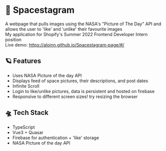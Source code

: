 # &#128640; Spacestagram

A webpage that pulls images using the NASA's "Picture of The Day" API and allows the user to 'like' and 'unlike' their favourite images\
My application for Shopify's Summer 2022 Frontend Developer Intern position\
Live demo: https://aloinn.github.io/Spacestagram-page/#/

## &#129680; Features

- Uses NASA Picture of the day API
- Displays feed of space pictures, their descriptions, and post dates
- Infinite Scroll
- Login to like/unlike pictures, data is persistent and hosted on firebase
- Responsive to different screen sizes! try resizing the browser

## &#128760; Tech Stack

- TypeScript
- Vue3 + Quasar
- Firebase for authentication + 'like' storage
- NASA Picture of the day API
